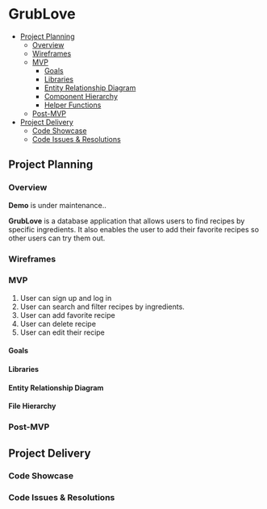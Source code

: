 # GrubLove

- [Project Planning](#project-planning)
  - [Overview](#overview)
  - [Wireframes](#wireframes)
  - [MVP](#mvp)
    - [Goals](#goals)
    - [Libraries](#libraries)
    - [Entity Relationship Diagram](#entity–relationship-diagram)
    - [Component Hierarchy](#component-hierarchy)
    - [Helper Functions](#helper-functions)
  - [Post-MVP](#post-mvp)
- [Project Delivery](#project-delivery)
  - [Code Showcase](#code-showcase)
  - [Code Issues & Resolutions](#code-issues--resolutions)


## Project Planning

### Overview
**Demo** is under maintenance..

**GrubLove** is a database application that allows users to find recipes by specific ingredients. It also enables the user to add their favorite recipes so other users can try them out.

### Wireframes



### MVP

1. User can sign up and log in
2. User can search and filter recipes by ingredients.
3. User can add favorite recipe
3. User can delete recipe
4. User can edit their recipe

#### Goals



#### Libraries



#### Entity Relationship Diagram



#### File Hierarchy



### Post-MVP



## Project Delivery



### Code Showcase



### Code Issues & Resolutions


